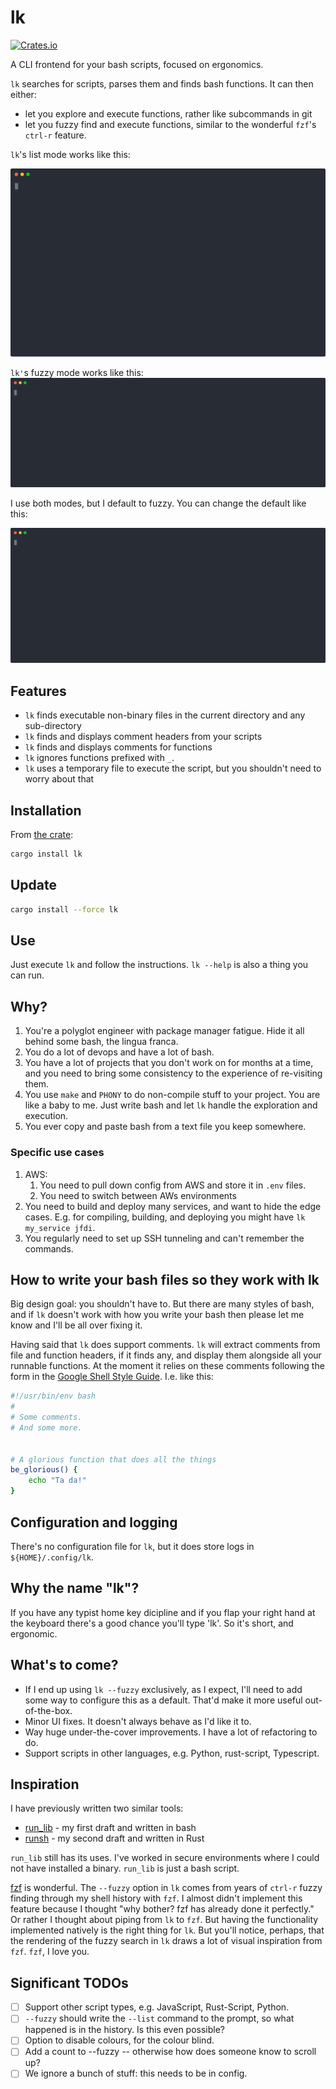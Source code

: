# lk


[![Crates.io](https://img.shields.io/crates/v/lk.svg)](https://crates.io/crates/lk)


A CLI frontend for your bash scripts, focused on ergonomics.

`lk` searches for scripts, parses them and finds bash functions. It can then either:
* let you explore and execute functions, rather like subcommands in git
* let you fuzzy find and execute functions, similar to the wonderful `fzf`'s `ctrl-r` feature. 

`lk`'s list mode works like this:

![A CLI recording showing how you can use lk's list feature](./docs/how_to_list.svg)

`lk'`s fuzzy mode works like this:
![A CLI recording showing how you can use lk's fuzzy feature](./docs/how_to_fuzzy.svg)

I use both modes, but I default to fuzzy. You can change the default like this:

![A CLI recording showing how you can change lk's default to either list or fuzzy](./docs/how_to_change_default.svg)

## Features 
 - `lk` finds executable non-binary files in the current directory and any sub-directory
 - `lk` finds and displays comment headers from your scripts 
 - `lk` finds and displays comments for functions
 - `lk` ignores functions prefixed with `_`. 
 - `lk` uses a temporary file to execute the script, but you shouldn't need to worry about that

## Installation
From [the crate](https://crates.io/crates/lk):
```bash
cargo install lk
```

## Update
```bash
cargo install --force lk
```

## Use
Just execute `lk` and follow the instructions. `lk --help` is also a thing you can run.

## Why?
1. You're a polyglot engineer with package manager fatigue. Hide it all behind some bash, the lingua franca.
2. You do a lot of devops and have a lot of bash.
3. You have a lot of projects that you don't work on for months at a time, and you need to bring some consistency to the experience of re-visiting them.
4. You use `make` and `PHONY` to do non-compile stuff to your project. You are like a baby to me. Just write bash and let `lk` handle the exploration and execution.
5. You ever copy and paste bash from a text file you keep somewhere.

### Specific use cases

1. AWS: 
   1. You need to pull down config from AWS and store it in `.env` files.
   2. You need to switch between AWs environments
2. You need to build and deploy many services, and want to hide the edge cases. E.g. for compiling, building, and deploying you might have `lk my_service jfdi`.
3. You regularly need to set up SSH tunneling and can't remember the commands.

## How to write your bash files so they work with lk
Big design goal: you shouldn't have to. But there are many styles of bash, and if `lk` doesn't work with how you write your bash then please let me know and I'll be all over fixing it.

Having said that `lk` does support comments. `lk` will extract comments from file and function headers, if it finds any, and display them alongside all your runnable functions. At the moment it relies on these comments following the form in the [Google Shell Style Guide](https://google.github.io/styleguide/shellguide.html#s4.1-file-header). I.e. like this:
```bash
#!/usr/bin/env bash
#
# Some comments.
# And some more.


# A glorious function that does all the things
be_glorious() {
    echo "Ta da!"
}
```

## Configuration and logging
There's no configuration file for `lk`, but it does store logs in `${HOME}/.config/lk`.

## Why the name "lk"?
If you have any typist home key dicipline and if you flap your right hand at the keyboard there's a good chance you'll type 'lk'. So it's short, and ergonomic.

## What's to come?
* If I end up using `lk --fuzzy` exclusively, as I expect, I'll need to add some way to configure this as a default. That'd make it more useful out-of-the-box.
* Minor UI fixes. It doesn't always behave as I'd like it to.
* Way huge under-the-cover improvements. I have a lot of refactoring to do.
* Support scripts in other languages, e.g. Python, rust-script, Typescript.

## Inspiration

I have previously written two similar tools: 
* [run_lib](https://github.com/jamescoleuk/run_lib) - my first draft and written in bash
* [runsh](https://github.com/jamescoleuk/runsh) - my second draft and written in Rust

`run_lib` still has its uses. I've worked in secure environments where I could not have installed a binary. `run_lib` is just a bash script.


[fzf](https://github.com/junegunn/fzf) is wonderful. The `--fuzzy` option in `lk` comes from years of `ctrl-r` fuzzy finding through my shell history with `fzf`. I almost didn't implement this feature because I thought "why bother? fzf has already done it perfectly." Or rather I thought about piping from `lk` to `fzf`. But having the functionality implemented natively is the right thing for `lk`. But you'll notice, perhaps, that the rendering of the fuzzy search in `lk` draws a lot of visual inspiration from `fzf`. `fzf`, I love you.

## Significant TODOs

- [ ] Support other script types, e.g. JavaScript, Rust-Script, Python.
- [ ] `--fuzzy` should write the `--list` command to the prompt, so what happened is in the history. Is this even possible?
- [ ] Option to disable colours, for the colour blind.
- [ ] Add a count to --fuzzy -- otherwise how does someone know to scroll up?
- [ ] We ignore a bunch of stuff: this needs to be in config.